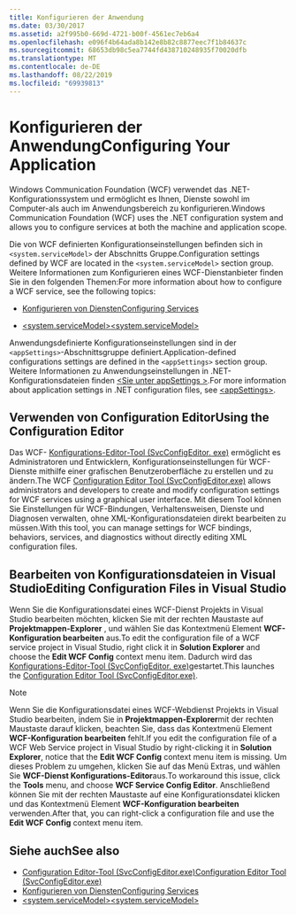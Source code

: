 ```yaml
---
title: Konfigurieren der Anwendung
ms.date: 03/30/2017
ms.assetid: a2f995b0-669d-4721-b00f-4561ec7eb6a4
ms.openlocfilehash: e096f4b64ada8b142e8b82c8877eec7f1b84637c
ms.sourcegitcommit: 68653db98c5ea7744fd438710248935f70020dfb
ms.translationtype: MT
ms.contentlocale: de-DE
ms.lasthandoff: 08/22/2019
ms.locfileid: "69939813"
---
```

# <a name="configuring-your-application"></a><span data-ttu-id="eba47-102">Konfigurieren der Anwendung</span><span class="sxs-lookup"><span data-stu-id="eba47-102">Configuring Your Application</span></span>
<span data-ttu-id="eba47-103">Windows Communication Foundation (WCF) verwendet das .NET-Konfigurationssystem und ermöglicht es Ihnen, Dienste sowohl im Computer-als auch im Anwendungsbereich zu konfigurieren.</span><span class="sxs-lookup"><span data-stu-id="eba47-103">Windows Communication Foundation (WCF) uses the .NET configuration system and allows you to configure services at both the machine and application scope.</span></span>  
  
 <span data-ttu-id="eba47-104">Die von WCF definierten Konfigurationseinstellungen befinden sich in `<system.serviceModel>` der Abschnitts Gruppe.</span><span class="sxs-lookup"><span data-stu-id="eba47-104">Configuration settings defined by WCF are located in the `<system.serviceModel>` section group.</span></span> <span data-ttu-id="eba47-105">Weitere Informationen zum Konfigurieren eines WCF-Dienstanbieter finden Sie in den folgenden Themen:</span><span class="sxs-lookup"><span data-stu-id="eba47-105">For more information about how to configure a WCF service, see the following topics:</span></span>  
  
- [<span data-ttu-id="eba47-106">Konfigurieren von Diensten</span><span class="sxs-lookup"><span data-stu-id="eba47-106">Configuring Services</span></span>](../../../../docs/framework/wcf/configuring-services.md)  
  
- [<span data-ttu-id="eba47-107">\<system.serviceModel></span><span class="sxs-lookup"><span data-stu-id="eba47-107">\<system.serviceModel></span></span>](../../../../docs/framework/configure-apps/file-schema/wcf/system-servicemodel.md)  
  
 <span data-ttu-id="eba47-108">Anwendungsdefinierte Konfigurationseinstellungen sind in der `<appSettings>`-Abschnittsgruppe definiert.</span><span class="sxs-lookup"><span data-stu-id="eba47-108">Application-defined configurations settings are defined in the `<appSettings>` section group.</span></span> <span data-ttu-id="eba47-109">Weitere Informationen zu Anwendungseinstellungen in .NET-Konfigurationsdateien finden [ \<Sie unter appSettings >](https://go.microsoft.com/fwlink/?LinkId=95159).</span><span class="sxs-lookup"><span data-stu-id="eba47-109">For more information about application settings in .NET configuration files, see [\<appSettings>](https://go.microsoft.com/fwlink/?LinkId=95159).</span></span>  
  
## <a name="using-the-configuration-editor"></a><span data-ttu-id="eba47-110">Verwenden von Configuration Editor</span><span class="sxs-lookup"><span data-stu-id="eba47-110">Using the Configuration Editor</span></span>  
 <span data-ttu-id="eba47-111">Das WCF- [Konfigurations-Editor-Tool (SvcConfigEditor. exe)](../../../../docs/framework/wcf/configuration-editor-tool-svcconfigeditor-exe.md) ermöglicht es Administratoren und Entwicklern, Konfigurationseinstellungen für WCF-Dienste mithilfe einer grafischen Benutzeroberfläche zu erstellen und zu ändern.</span><span class="sxs-lookup"><span data-stu-id="eba47-111">The WCF [Configuration Editor Tool (SvcConfigEditor.exe)](../../../../docs/framework/wcf/configuration-editor-tool-svcconfigeditor-exe.md) allows administrators and developers to create and modify configuration settings for WCF services using a graphical user interface.</span></span> <span data-ttu-id="eba47-112">Mit diesem Tool können Sie Einstellungen für WCF-Bindungen, Verhaltensweisen, Dienste und Diagnosen verwalten, ohne XML-Konfigurationsdateien direkt bearbeiten zu müssen.</span><span class="sxs-lookup"><span data-stu-id="eba47-112">With this tool, you can manage settings for WCF bindings, behaviors, services, and diagnostics without directly editing XML configuration files.</span></span>  
  
## <a name="editing-configuration-files-in-visual-studio"></a><span data-ttu-id="eba47-113">Bearbeiten von Konfigurationsdateien in Visual Studio</span><span class="sxs-lookup"><span data-stu-id="eba47-113">Editing Configuration Files in Visual Studio</span></span>  
 <span data-ttu-id="eba47-114">Wenn Sie die Konfigurationsdatei eines WCF-Dienst Projekts in Visual Studio bearbeiten möchten, klicken Sie mit der rechten Maustaste auf **Projektmappen-Explorer** , und wählen Sie das Kontextmenü Element **WCF-Konfiguration bearbeiten** aus.</span><span class="sxs-lookup"><span data-stu-id="eba47-114">To edit the configuration file of a WCF service project in Visual Studio, right click it in **Solution Explorer** and choose the **Edit WCF Config** context menu item.</span></span> <span data-ttu-id="eba47-115">Dadurch wird das [Konfigurations-Editor-Tool (SvcConfigEditor. exe)](../../../../docs/framework/wcf/configuration-editor-tool-svcconfigeditor-exe.md)gestartet.</span><span class="sxs-lookup"><span data-stu-id="eba47-115">This launches the [Configuration Editor Tool (SvcConfigEditor.exe)](../../../../docs/framework/wcf/configuration-editor-tool-svcconfigeditor-exe.md).</span></span>  
  
> [!NOTE]
> <span data-ttu-id="eba47-116">Wenn Sie die Konfigurationsdatei eines WCF-Webdienst Projekts in Visual Studio bearbeiten, indem Sie in **Projektmappen-Explorer**mit der rechten Maustaste darauf klicken, beachten Sie, dass das Kontextmenü Element **WCF-Konfiguration bearbeiten** fehlt.</span><span class="sxs-lookup"><span data-stu-id="eba47-116">If you edit the configuration file of a WCF Web Service project in Visual Studio by right-clicking it in **Solution Explorer**, notice that the **Edit WCF Config** context menu item is missing.</span></span> <span data-ttu-id="eba47-117">Um dieses Problem zu umgehen, klicken Sie auf das Menü Extras, und wählen Sie **WCF-Dienst Konfigurations-Editor**aus.</span><span class="sxs-lookup"><span data-stu-id="eba47-117">To workaround this issue, click the **Tools** menu, and choose **WCF Service Config Editor**.</span></span> <span data-ttu-id="eba47-118">Anschließend können Sie mit der rechten Maustaste auf eine Konfigurationsdatei klicken und das Kontextmenü Element **WCF-Konfiguration bearbeiten** verwenden.</span><span class="sxs-lookup"><span data-stu-id="eba47-118">After that, you can right-click a configuration file and use the **Edit WCF Config** context menu item.</span></span>  
  
## <a name="see-also"></a><span data-ttu-id="eba47-119">Siehe auch</span><span class="sxs-lookup"><span data-stu-id="eba47-119">See also</span></span>

- [<span data-ttu-id="eba47-120">Configuration Editor-Tool (SvcConfigEditor.exe)</span><span class="sxs-lookup"><span data-stu-id="eba47-120">Configuration Editor Tool (SvcConfigEditor.exe)</span></span>](../../../../docs/framework/wcf/configuration-editor-tool-svcconfigeditor-exe.md)
- [<span data-ttu-id="eba47-121">Konfigurieren von Diensten</span><span class="sxs-lookup"><span data-stu-id="eba47-121">Configuring Services</span></span>](../../../../docs/framework/wcf/configuring-services.md)
- [<span data-ttu-id="eba47-122">\<system.serviceModel></span><span class="sxs-lookup"><span data-stu-id="eba47-122">\<system.serviceModel></span></span>](../../../../docs/framework/configure-apps/file-schema/wcf/system-servicemodel.md)
